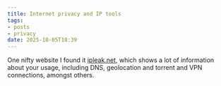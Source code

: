 ```yaml
---
title: Internet privacy and IP tools
tags: 
- posts
- privacy
date: 2025-10-05T18:39
---
```


One nifty website I found it [ipleak.net](https://ipleak.net/), which shows a lot of information about your usage, including DNS, geolocation and torrent and VPN connections, amongst others.


